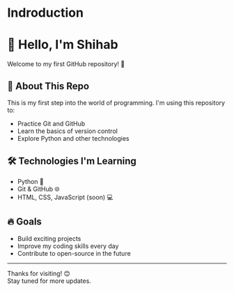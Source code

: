 # Indroduction
# 👋 Hello, I'm Shihab

Welcome to my first GitHub repository! 🚀

## 📌 About This Repo

This is my first step into the world of programming. I'm using this repository to:
- Practice Git and GitHub
- Learn the basics of version control
- Explore Python and other technologies

## 🛠️ Technologies I'm Learning
- Python 🐍
- Git & GitHub 🌐
- HTML, CSS, JavaScript (soon) 💻

## 🔥 Goals
- Build exciting projects
- Improve my coding skills every day
- Contribute to open-source in the future

---

Thanks for visiting! 😊  
Stay tuned for more updates.
